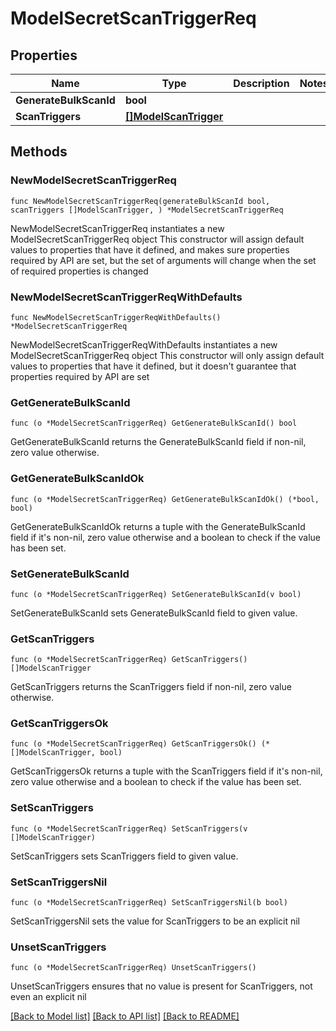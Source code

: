 # ModelSecretScanTriggerReq

## Properties

Name | Type | Description | Notes
------------ | ------------- | ------------- | -------------
**GenerateBulkScanId** | **bool** |  | 
**ScanTriggers** | [**[]ModelScanTrigger**](ModelScanTrigger.md) |  | 

## Methods

### NewModelSecretScanTriggerReq

`func NewModelSecretScanTriggerReq(generateBulkScanId bool, scanTriggers []ModelScanTrigger, ) *ModelSecretScanTriggerReq`

NewModelSecretScanTriggerReq instantiates a new ModelSecretScanTriggerReq object
This constructor will assign default values to properties that have it defined,
and makes sure properties required by API are set, but the set of arguments
will change when the set of required properties is changed

### NewModelSecretScanTriggerReqWithDefaults

`func NewModelSecretScanTriggerReqWithDefaults() *ModelSecretScanTriggerReq`

NewModelSecretScanTriggerReqWithDefaults instantiates a new ModelSecretScanTriggerReq object
This constructor will only assign default values to properties that have it defined,
but it doesn't guarantee that properties required by API are set

### GetGenerateBulkScanId

`func (o *ModelSecretScanTriggerReq) GetGenerateBulkScanId() bool`

GetGenerateBulkScanId returns the GenerateBulkScanId field if non-nil, zero value otherwise.

### GetGenerateBulkScanIdOk

`func (o *ModelSecretScanTriggerReq) GetGenerateBulkScanIdOk() (*bool, bool)`

GetGenerateBulkScanIdOk returns a tuple with the GenerateBulkScanId field if it's non-nil, zero value otherwise
and a boolean to check if the value has been set.

### SetGenerateBulkScanId

`func (o *ModelSecretScanTriggerReq) SetGenerateBulkScanId(v bool)`

SetGenerateBulkScanId sets GenerateBulkScanId field to given value.


### GetScanTriggers

`func (o *ModelSecretScanTriggerReq) GetScanTriggers() []ModelScanTrigger`

GetScanTriggers returns the ScanTriggers field if non-nil, zero value otherwise.

### GetScanTriggersOk

`func (o *ModelSecretScanTriggerReq) GetScanTriggersOk() (*[]ModelScanTrigger, bool)`

GetScanTriggersOk returns a tuple with the ScanTriggers field if it's non-nil, zero value otherwise
and a boolean to check if the value has been set.

### SetScanTriggers

`func (o *ModelSecretScanTriggerReq) SetScanTriggers(v []ModelScanTrigger)`

SetScanTriggers sets ScanTriggers field to given value.


### SetScanTriggersNil

`func (o *ModelSecretScanTriggerReq) SetScanTriggersNil(b bool)`

 SetScanTriggersNil sets the value for ScanTriggers to be an explicit nil

### UnsetScanTriggers
`func (o *ModelSecretScanTriggerReq) UnsetScanTriggers()`

UnsetScanTriggers ensures that no value is present for ScanTriggers, not even an explicit nil

[[Back to Model list]](../README.md#documentation-for-models) [[Back to API list]](../README.md#documentation-for-api-endpoints) [[Back to README]](../README.md)


